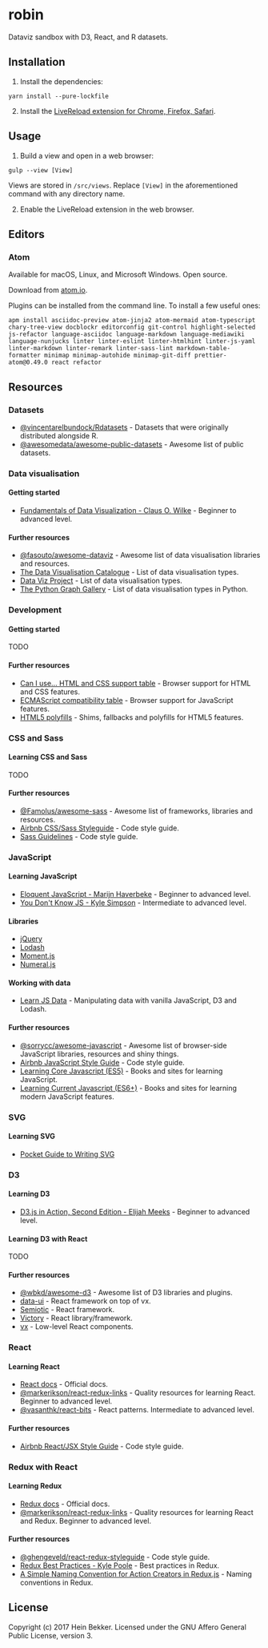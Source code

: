 # robin

Dataviz sandbox with D3, React, and R datasets.

## Installation

1. Install the dependencies:

  ```
  yarn install --pure-lockfile
  ```

2. Install the [LiveReload extension for Chrome, Firefox, Safari](http://livereload.com/extensions).

## Usage

1. Build a view and open in a web browser:

  ```
  gulp --view [View]
  ```

  Views are stored in `/src/views`. Replace `[View]` in the aforementioned command with any directory name.

2. Enable the LiveReload extension in the web browser.

## Editors

### Atom

Available for macOS, Linux, and Microsoft Windows. Open source.

Download from [atom.io](https://atom.io).

Plugins can be installed from the command line. To install a few useful ones:

  ```
  apm install asciidoc-preview atom-jinja2 atom-mermaid atom-typescript chary-tree-view docblockr editorconfig git-control highlight-selected js-refactor language-asciidoc language-markdown language-mediawiki language-nunjucks linter linter-eslint linter-htmlhint linter-js-yaml linter-markdown linter-remark linter-sass-lint markdown-table-formatter minimap minimap-autohide minimap-git-diff prettier-atom@0.49.0 react refactor
  ```

## Resources

### Datasets

* [@vincentarelbundock/Rdatasets](https://github.com/vincentarelbundock/Rdatasets) - Datasets that were originally distributed alongside R.
* [@awesomedata/awesome-public-datasets](https://github.com/awesomedata/awesome-public-datasets) - Awesome list of public datasets.

### Data visualisation

#### Getting started

* [Fundamentals of Data Visualization - Claus O. Wilke](http://serialmentor.com/dataviz) - Beginner to advanced level.

#### Further resources

* [@fasouto/awesome-dataviz](https://github.com/fasouto/awesome-dataviz) - Awesome list of data visualisation libraries and resources.
* [The Data Visualisation Catalogue](https://datavizcatalogue.com/) - List of data visualisation types.
* [Data Viz Project](http://datavizproject.com/) - List of data visualisation types.
* [The Python Graph Gallery](https://python-graph-gallery.com/) - List of data visualisation types in Python.

### Development

#### Getting started

TODO

#### Further resources

* [Can I use... HTML and CSS support table](https://caniuse.com) - Browser support for HTML and CSS features.
* [ECMAScript compatibility table](https://kangax.github.io/compat-table) - Browser support for JavaScript features.
* [HTML5 polyfills](https://github.com/Modernizr/Modernizr/wiki/HTML5-Cross-Browser-Polyfills) - Shims, fallbacks and polyfills for HTML5 features.

### CSS and Sass

#### Learning CSS and Sass

TODO

#### Further resources

* [@Famolus/awesome-sass](https://github.com/Famolus/awesome-sass) - Awesome list of frameworks, libraries and resources.
* [Airbnb CSS/Sass Styleguide](https://github.com/airbnb/css) - Code style guide.
* [Sass Guidelines](https://sass-guidelin.es/) - Code style guide.

### JavaScript

#### Learning JavaScript

* [Eloquent JavaScript - Marijn Haverbeke](http://eloquentjavascript.net) - Beginner to advanced level.
* [You Don't Know JS - Kyle Simpson](https://github.com/getify/You-Dont-Know-JS#titles) - Intermediate to advanced level.

#### Libraries

* [jQuery](http://api.jquery.com)
* [Lodash](https://lodash.com/docs)
* [Moment.js](https://momentjs.com/docs)
* [Numeral.js](http://numeraljs.com)

#### Working with data

* [Learn JS Data](http://learnjsdata.com/) - Manipulating data with vanilla JavaScript, D3 and Lodash.

#### Further resources

* [@sorrycc/awesome-javascript](https://github.com/sorrycc/awesome-javascript) - Awesome list of browser-side JavaScript libraries, resources and shiny things.
* [Airbnb JavaScript Style Guide](https://github.com/airbnb/javascript) - Code style guide.
* [Learning Core Javascript (ES5)](https://github.com/markerikson/react-redux-links#learning-core-javascript-es5) - Books and sites for learning JavaScript.
* [Learning Current Javascript (ES6+)](https://github.com/markerikson/react-redux-links#learning-current-javascript-es6) - Books and sites for learning modern JavaScript features.

### SVG

#### Learning SVG

* [Pocket Guide to Writing SVG](http://svgpocketguide.com/)

### D3

#### Learning D3

* [D3.js in Action, Second Edition - Elijah Meeks](https://www.manning.com/books/d3js-in-action-second-edition) - Beginner to advanced level.

#### Learning D3 with React

TODO

#### Further resources

* [@wbkd/awesome-d3](https://github.com/wbkd/awesome-d3) - Awesome list of D3 libraries and plugins.
* [data-ui](https://williaster.github.io/data-ui) - React framework on top of vx.
* [Semiotic](https://emeeks.github.io/semiotic) - React framework.
* [Victory](http://formidable.com/open-source/victory) - React library/framework.
* [vx](https://vx-demo.now.sh) - Low-level React components.

### React

#### Learning React

* [React docs](https://reactjs.org/docs) - Official docs.
* [@markerikson/react-redux-links](https://github.com/markerikson/react-redux-links) - Quality resources for learning React. Beginner to advanced level.
* [@vasanthk/react-bits](https://github.com/vasanthk/react-bits) - React patterns. Intermediate to advanced level.

#### Further resources

* [Airbnb React/JSX Style Guide](https://github.com/airbnb/javascript/tree/master/react) - Code style guide.

### Redux with React

#### Learning Redux

* [Redux docs](http://redux.js.org) - Official docs.
* [@markerikson/react-redux-links](https://github.com/markerikson/react-redux-links) - Quality resources for learning React and Redux. Beginner to advanced level.

#### Further resources

* [@ghengeveld/react-redux-styleguide](https://github.com/ghengeveld/react-redux-styleguide) - Code style guide.
* [Redux Best Practices - Kyle Poole](https://medium.com/@kylpo/redux-best-practices-eef55a20cc72) - Best practices in Redux.
* [A Simple Naming Convention for Action Creators in Redux.js](https://decembersoft.com/posts/a-simple-naming-convention-for-action-creators-in-redux-js) - Naming conventions in Redux.

## License

Copyright (c) 2017 Hein Bekker. Licensed under the GNU Affero General Public License, version 3.
